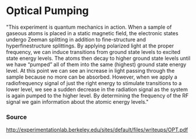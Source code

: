 # Optical Pumping

"This experiment is quantum mechanics in action. When a sample of gaseous atoms is placed in a static
magnetic field, the electronic states undergo Zeeman splitting in addition to fine-structure and hyperfinestructure splittings. By applying polarized light at the proper frequency, we can induce transitions from
ground state levels to excited state energy levels. The atoms then decay to higher ground state levels until
we have “pumped” all of them into the same (highest) ground state energy level. At this point we can see
an increase in light passing through the sample because no more can be absorbed. However, when we apply
a radiofrequency signal of just the right energy to stimulate transitions to a lower level, we see a sudden
decrease in the radiation signal as the system is again pumped to the higher level. By determining the
frequency of the RF signal we gain information about the atomic energy levels."

### Source
http://experimentationlab.berkeley.edu/sites/default/files/writeups/OPT.pdf
